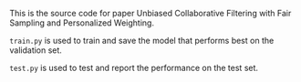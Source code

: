 This is the source code for paper Unbiased Collaborative Filtering with Fair Sampling and Personalized Weighting.

`train.py` is used to train and save the model that performs best on the validation set.

`test.py` is used to test and report the performance on the test set.
